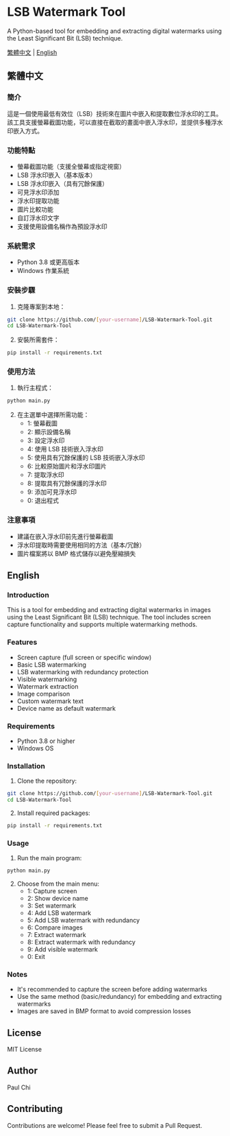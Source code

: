 # LSB Watermark Tool

A Python-based tool for embedding and extracting digital watermarks using the Least Significant Bit (LSB) technique.

[繁體中文](#繁體中文) | [English](#english)

## 繁體中文

### 簡介
這是一個使用最低有效位（LSB）技術來在圖片中嵌入和提取數位浮水印的工具。該工具支援螢幕截圖功能，可以直接在截取的畫面中嵌入浮水印，並提供多種浮水印嵌入方式。

### 功能特點
- 螢幕截圖功能（支援全螢幕或指定視窗）
- LSB 浮水印嵌入（基本版本）
- LSB 浮水印嵌入（具有冗餘保護）
- 可見浮水印添加
- 浮水印提取功能
- 圖片比較功能
- 自訂浮水印文字
- 支援使用設備名稱作為預設浮水印

### 系統需求
- Python 3.8 或更高版本
- Windows 作業系統

### 安裝步驟
1. 克隆專案到本地：
```bash
git clone https://github.com/[your-username]/LSB-Watermark-Tool.git
cd LSB-Watermark-Tool
```

2. 安裝所需套件：
```bash
pip install -r requirements.txt
```

### 使用方法
1. 執行主程式：
```bash
python main.py
```

2. 在主選單中選擇所需功能：
   - 1: 螢幕截圖
   - 2: 顯示設備名稱
   - 3: 設定浮水印
   - 4: 使用 LSB 技術嵌入浮水印
   - 5: 使用具有冗餘保護的 LSB 技術嵌入浮水印
   - 6: 比較原始圖片和浮水印圖片
   - 7: 提取浮水印
   - 8: 提取具有冗餘保護的浮水印
   - 9: 添加可見浮水印
   - 0: 退出程式

### 注意事項
- 建議在嵌入浮水印前先進行螢幕截圖
- 浮水印提取時需要使用相同的方法（基本/冗餘）
- 圖片檔案將以 BMP 格式儲存以避免壓縮損失

## English

### Introduction
This is a tool for embedding and extracting digital watermarks in images using the Least Significant Bit (LSB) technique. The tool includes screen capture functionality and supports multiple watermarking methods.

### Features
- Screen capture (full screen or specific window)
- Basic LSB watermarking
- LSB watermarking with redundancy protection
- Visible watermarking
- Watermark extraction
- Image comparison
- Custom watermark text
- Device name as default watermark

### Requirements
- Python 3.8 or higher
- Windows OS

### Installation
1. Clone the repository:
```bash
git clone https://github.com/[your-username]/LSB-Watermark-Tool.git
cd LSB-Watermark-Tool
```

2. Install required packages:
```bash
pip install -r requirements.txt
```

### Usage
1. Run the main program:
```bash
python main.py
```

2. Choose from the main menu:
   - 1: Capture screen
   - 2: Show device name
   - 3: Set watermark
   - 4: Add LSB watermark
   - 5: Add LSB watermark with redundancy
   - 6: Compare images
   - 7: Extract watermark
   - 8: Extract watermark with redundancy
   - 9: Add visible watermark
   - 0: Exit

### Notes
- It's recommended to capture the screen before adding watermarks
- Use the same method (basic/redundancy) for embedding and extracting watermarks
- Images are saved in BMP format to avoid compression losses

## License
MIT License

## Author
Paul Chi

## Contributing
Contributions are welcome! Please feel free to submit a Pull Request. 